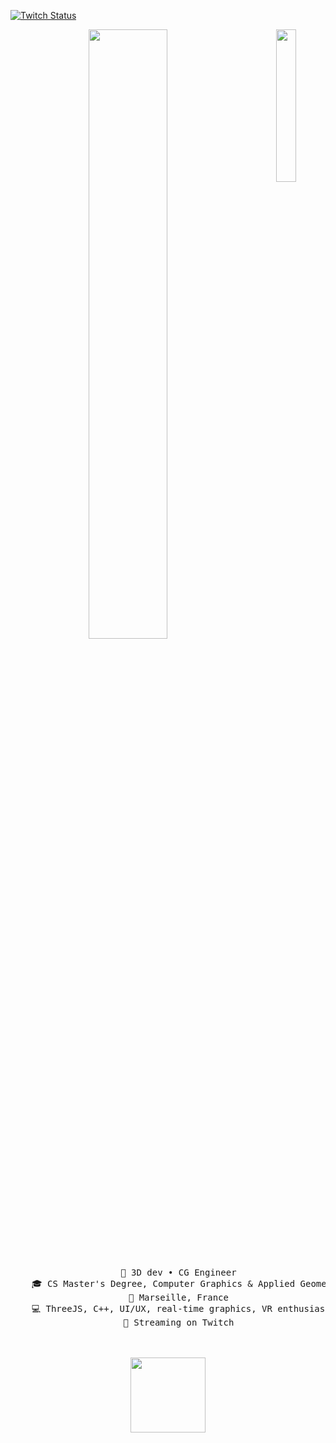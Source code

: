 [![Twitch Status](https://img.shields.io/twitch/status/teloru?style=flat&label=Twitch&logo=twitch)](https://www.twitch.tv/teloru)

<div align="center">
<img align="right" width="25%" src="https://gitlab.com/Astrid-Beyer/Astrid-Beyer/-/raw/main/icon.png">
<img src="https://readme-typing-svg.demolab.com?color=BDC6FF&center=true&lines=if+it's+3D%2C+I'm+in+(%EF%BE%89%E2%97%95%E3%83%AE%E2%97%95)%EF%BE%89*%3A%EF%BD%A5%EF%BE%9F%E2%9C%A7" width="50%" />
<br><br>
<pre>
    💼 3D dev • CG Engineer
    🎓 CS Master's Degree, Computer Graphics & Applied Geometry
    📍 Marseille, France
    💻 ThreeJS, C++, UI/UX, real-time graphics, VR enthusiast
    🎥 Streaming on Twitch
</pre>
<br><br>
<img src="https://images-wixmp-ed30a86b8c4ca887773594c2.wixmp.com/f/87599904-e193-4b75-a519-b5ee2820e856/dg9u2n3-4b24f99d-1ac3-4706-99f3-09bf9329a8be.gif?token=eyJ0eXAiOiJKV1QiLCJhbGciOiJIUzI1NiJ9.eyJzdWIiOiJ1cm46YXBwOjdlMGQxODg5ODIyNjQzNzNhNWYwZDQxNWVhMGQyNmUwIiwiaXNzIjoidXJuOmFwcDo3ZTBkMTg4OTgyMjY0MzczYTVmMGQ0MTVlYTBkMjZlMCIsIm9iaiI6W1t7InBhdGgiOiJcL2ZcLzg3NTk5OTA0LWUxOTMtNGI3NS1hNTE5LWI1ZWUyODIwZTg1NlwvZGc5dTJuMy00YjI0Zjk5ZC0xYWMzLTQ3MDYtOTlmMy0wOWJmOTMyOWE4YmUuZ2lmIn1dXSwiYXVkIjpbInVybjpzZXJ2aWNlOmZpbGUuZG93bmxvYWQiXX0.vccFyaMfoF-T1_1Rw90z7KxijaZbcCMrZRy1Lz6Bysk" height="120" />

</div>
